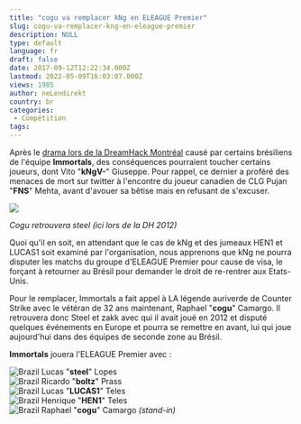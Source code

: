```yaml
---
title: "cogu va remplacer kNg en ELEAGUE Premier"
slug: cogu-va-remplacer-kng-en-eleague-premier
description: NULL
type: default
language: fr
draft: false
date: 2017-09-12T12:22:34.000Z
lastmod: 2022-05-09T16:03:07.000Z
views: 1985
author: neLendirekt
country: br
categories:
 - Compétition
tags:
---
```

Après le [drama lors de la DreamHack Montréal](https://flickshot.fr/fr/dreamhack-montreal-le-drama-immortals/&59b5b4577abe5) causé par certains brésiliens de l'équipe **Immortals**, des conséquences pourraient toucher certains joueurs, dont Vito "**kNgV-**" Giuseppe. Pour rappel, ce dernier a proféré des menaces de mort sur twitter à l'encontre du joueur canadien de CLG Pujan "**FNS**" Mehta, avant d'avouer sa bêtise mais en refusant de s'excuser.

![](https://flickshot-ue.s3.eu-west-2.amazonaws.com/flickshot/article/59b7cc34da0fc/images/GMsdQry6p5X3CT9whATxDoFcTsqz7K5P8Yblownj.jpeg)

_Cogu retrouvera steel (ici lors de la DH 2012)_

Quoi qu'il en soit, en attendant que le cas de kNg et des jumeaux HEN1 et LUCAS1 soit examiné par l'organisation, nous apprenons que kNg ne pourra disputer les matchs du groupe d'ELEAGUE Premier pour cause de visa, le forçant à retourner au Brésil pour demander le droit de re-rentrer aux Etats-Unis. 

Pour le remplacer, Immortals a fait appel à LA légende auriverde de Counter Strike avec le vétéran de 32 ans maintenant, Raphael "**cogu**" Camargo. Il retrouvera donc Steel et zakk avec qui il avait joué en 2012 et disputé quelques événements en Europe et pourra se remettre en avant, lui qui joue aujourd'hui dans des équipes de seconde zone au Brésil.

**Immortals** jouera l'ELEAGUE Premier avec : 

![Brazil](/images/countries/br.svg)⁠ Lucas "**steel**" Lopes  
![Brazil](/images/countries/br.svg)⁠ Ricardo "**boltz**" Prass  
![Brazil](/images/countries/br.svg)⁠ Lucas "**LUCAS1**" Teles  
![Brazil](/images/countries/br.svg)⁠ Henrique "**HEN1**" Teles  
![Brazil](/images/countries/br.svg)⁠ Raphael "**cogu**" Camargo _(stand-in)_

